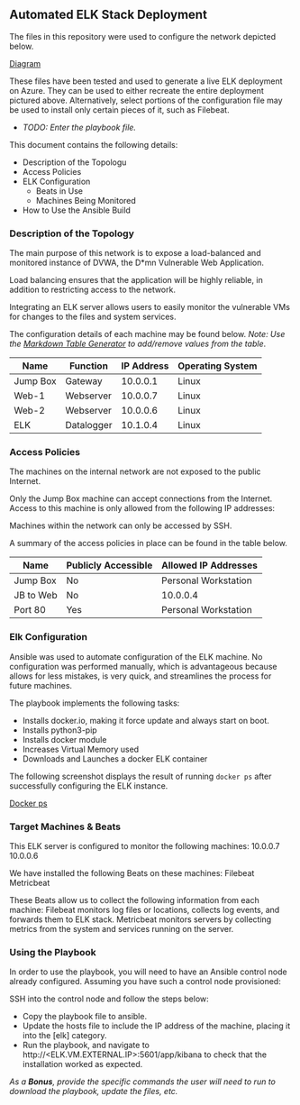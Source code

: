 ## Automated ELK Stack Deployment

The files in this repository were used to configure the network depicted below.

[Diagram](https://github.com/tli85/Cybersecurity/blob/main/Diagrams/Project1Diagram.png)

These files have been tested and used to generate a live ELK deployment on Azure. They can be used to either recreate the entire deployment pictured above. Alternatively, select portions of the configuration file may be used to install only certain pieces of it, such as Filebeat.

  - _TODO: Enter the playbook file._

This document contains the following details:
- Description of the Topologu
- Access Policies
- ELK Configuration
  - Beats in Use
  - Machines Being Monitored
- How to Use the Ansible Build


### Description of the Topology

The main purpose of this network is to expose a load-balanced and monitored instance of DVWA, the D*mn Vulnerable Web Application.

Load balancing ensures that the application will be highly reliable, in addition to restricting access to the network.

Integrating an ELK server allows users to easily monitor the vulnerable VMs for changes to the files and system services.

The configuration details of each machine may be found below.
_Note: Use the [Markdown Table Generator](http://www.tablesgenerator.com/markdown_tables) to add/remove values from the table_.

| Name     | Function | IP Address | Operating System |
|----------|----------|------------|------------------|
| Jump Box | Gateway  | 10.0.0.1   | Linux            |
| Web-1    | Webserver| 10.0.0.7   | Linux            |
| Web-2    | Webserver| 10.0.0.6   | Linux            |
| ELK      |Datalogger| 10.1.0.4   | Linux            |

### Access Policies

The machines on the internal network are not exposed to the public Internet. 

Only the Jump Box machine can accept connections from the Internet. Access to this machine is only allowed from the following IP addresses:

Machines within the network can only be accessed by SSH.

A summary of the access policies in place can be found in the table below.

| Name     | Publicly Accessible | Allowed IP Addresses |
|----------|---------------------|----------------------|
| Jump Box | No                  | Personal Workstation |
| JB to Web| No                  | 10.0.0.4             |
| Port 80  | Yes                 | Personal Workstation |

### Elk Configuration

Ansible was used to automate configuration of the ELK machine. No configuration was performed manually, which is advantageous because allows for less mistakes, is very quick, and streamlines the process for future machines.

The playbook implements the following tasks:
- Installs docker.io, making it force update and always start on boot.
- Installs python3-pip
- Installs docker module
- Increases Virtual Memory used
- Downloads and Launches a docker ELK container

The following screenshot displays the result of running `docker ps` after successfully configuring the ELK instance.

[Docker ps](https://github.com/tli85/Cybersecurity/blob/main/Diagrams/Project1ElkContainer.png)

### Target Machines & Beats
This ELK server is configured to monitor the following machines:
10.0.0.7
10.0.0.6

We have installed the following Beats on these machines:
Filebeat
Metricbeat

These Beats allow us to collect the following information from each machine:
Filebeat monitors log files or locations, collects log events, and forwards them to ELK stack.
Metricbeat monitors servers by collecting metrics from the system and services running on the server.

### Using the Playbook
In order to use the playbook, you will need to have an Ansible control node already configured. Assuming you have such a control node provisioned: 

SSH into the control node and follow the steps below:
- Copy the playbook file to ansible.
- Update the hosts file to include the IP address of the machine, placing it into the [elk] category.
- Run the playbook, and navigate to http://<ELK.VM.EXTERNAL.IP>:5601/app/kibana to check that the installation worked as expected.

_As a **Bonus**, provide the specific commands the user will need to run to download the playbook, update the files, etc._
